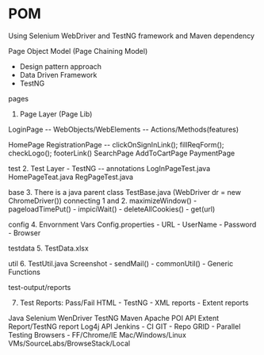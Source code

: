 # POM
Using Selenium WebDriver and TestNG framework and Maven dependency

Page Object Model (Page Chaining Model)
- Design pattern approach
- Data Driven Framework
- TestNG

pages
1. Page Layer (Page Lib)

LoginPage -- WebObjects/WebElements -- Actions/Methods(features) 

HomePage
RegistrationPage -- clickOnSignInLink(); fillReqForm(); checkLogo(); footerLink()
SearchPage
AddToCartPage
PaymentPage

test
2. Test Layer - TestNG -- annotations
LogInPageTest.java
HomePageTeat.java
RegPageTest.java

base
3. There is a java parent class TestBase.java (WebDriver dr = new ChromeDriver()) connecting 1 and 2.
	maximizeWindow() - pageloadTimePut() - impiciWait() - deleteAllCookies() - get(url)

config
4. Envornment Vars
	Config.properties - URL - UserName - Password - Browser
	
testdata
5. TestData.xlsx

util
6. TestUtil.java
	Screenshot - sendMail() - commonUtil() - Generic Functions

test-output/reports

7. Test Reports: Pass/Fail
	HTML - TestNG - XML reports - Extent reports
	
Java
Selenium WenDriver
TestNG
Maven
Apache POI API
Extent Report/TestNG report
Log4j API
Jenkins - CI
GIT - Repo
GRID - Parallel Testing
Browsers - FF/Chrome/IE
Mac/Windows/Linux
VMs/SourceLabs/BrowseStack/Local
